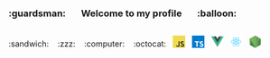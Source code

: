 <div class="myProfile" align="center">
  <h3 class="greeting" style="float: left;"> :guardsman: &nbsp; &nbsp; &nbsp; Welcome to my profile &nbsp; &nbsp; &nbsp; :balloon: </h3>
  <div class="myInfo" style="float: left;height: 30px;line-height: 30px;">
    <p>:sandwich: &nbsp;&nbsp; :zzz: &nbsp;&nbsp; :computer: &nbsp;&nbsp; :octocat: &nbsp;&nbsp;</p>
  </div>
  <p class="mySkills" style="float:left;">
    <img height="22" alt="javascript" src="https://raw.githubusercontent.com/github/explore/80688e429a7d4ef2fca1e82350fe8e3517d3494d/topics/javascript/javascript.png" />&nbsp;&nbsp;
    <img height="22" alt="typescript" src="https://raw.githubusercontent.com/github/explore/80688e429a7d4ef2fca1e82350fe8e3517d3494d/topics/typescript/typescript.png" />&nbsp;&nbsp;
    <img height="22" alt="vue" src="https://raw.githubusercontent.com/github/explore/80688e429a7d4ef2fca1e82350fe8e3517d3494d/topics/vue/vue.png" />&nbsp;&nbsp;
    <img height="22" alt="react" src="https://raw.githubusercontent.com/github/explore/80688e429a7d4ef2fca1e82350fe8e3517d3494d/topics/react/react.png" />&nbsp;&nbsp;
    <img height="22" alt="nodejs" src="https://raw.githubusercontent.com/github/explore/80688e429a7d4ef2fca1e82350fe8e3517d3494d/topics/nodejs/nodejs.png" />&nbsp;&nbsp;
  </p>
</div>
